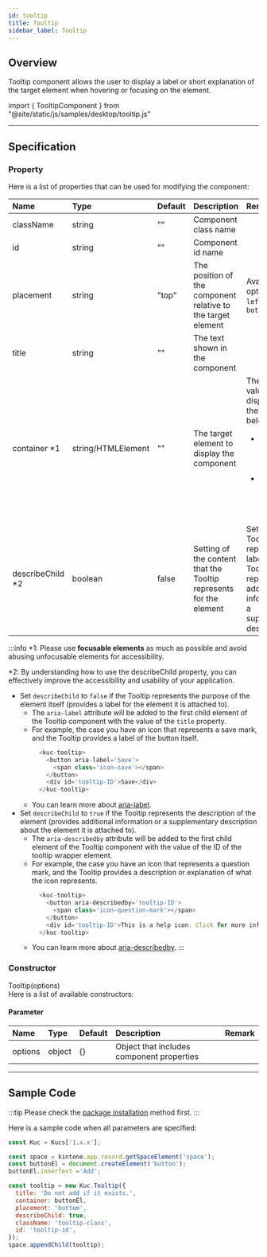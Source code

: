 ```yaml
---
id: tooltip
title: Tooltip
sidebar_label: Tooltip
---
```


## Overview

Tooltip component allows the user to display a label or short explanation of the target element when hovering or focusing on the element.

import { TooltipComponent } from "@site/static/js/samples/desktop/tooltip.js"

<TooltipComponent />

---

## Specification

### Property

Here is a list of properties that can be used for modifying the component:

| Name | Type | Default | Description | Remark |
| :--- | :--- | :--- | :--- | :--- |
| className | string | ""  | Component class name | |
| id | string | ""  | Component id name | |
| placement | string | "top"  | The position of the component relative to the target element | Available options: `top`, `left`, `right`, `bottom` |
| title | string | ""  | The text shown in the component | |
| container *1 | string/HTMLElement | "" | The target element to display the component | The `title` value will be displayed in the situation below<ul><li>When the container element is hovered</li><li>When the container element is focused</li></ul> |
| describeChild *2 | boolean | false  | Setting of the content that the Tooltip represents for the element | Set to `false` if Tooltip represents a label, or `true` if Tooltip represents additional information or a supplementary description |

:::info
*1: Please use **focusable elements** as much as possible and avoid abusing unfocusable elements for accessibility.

*2: By understanding how to use the describeChild property, you can effectively improve the accessibility and usability of your application.
- Set `describeChild` to `false` if the Tooltip represents the purpose of the element itself (provides a label for the element it is attached to).
  - The `aria-label` attribute will be added to the first child element of the Tooltip component with the value of the `title` property.
  - For example, the case you have an icon that represents a save mark, and the Tooltip provides a label of the button itself.
    ```javascript
      <kuc-tooltip>
        <button aria-label='Save'>
          <span class='icon-save'></span>
        </button>
        <div id='tooltip-ID'>Save</div>
      </kuc-tooltip>
    ```
  - You can learn more about [aria-label](https://developer.mozilla.org/en-US/docs/Web/Accessibility/ARIA/Attributes/aria-label).
- Set `describeChild` to `true` if the Tooltip represents the description of the element (provides additional information or a supplementary description about the element it is attached to).
  - The `aria-describedby` attribute will be added to the first child element of the Tooltip component with the value of the ID of the tooltip wrapper element.
  - For example, the case you have an icon that represents a question mark, and the Tooltip provides a description or explanation of what the icon represents.
    ```javascript
      <kuc-tooltip>
        <button aria-describedby='tooltip-ID'>
          <span class='icon-question-mark'></span>
        </button>
        <div id='tooltip-ID'>This is a help icon. Click for more information</div>
      </kuc-tooltip>
    ```
  - You can learn more about [aria-describedby](https://developer.mozilla.org/en-US/docs/Web/Accessibility/ARIA/Attributes/aria-describedby).
:::

### Constructor

Tooltip(options)<br/>
Here is a list of available constructors:

#### Parameter
| Name | Type | Default | Description | Remark |
| :--- | :--- | :--- | :--- | :--- |
| options  | object | {} | Object that includes component properties |  |

---

## Sample Code
:::tip
Please check the [package installation](../../getting-started/quick-start.md#installation) method first.
:::

Here is a sample code when all parameters are specified:

```javascript
const Kuc = Kucs['1.x.x'];

const space = kintone.app.record.getSpaceElement('space');
const buttonEl = document.createElement('button');
buttonEl.innerText ='Add';

const tooltip = new Kuc.Tooltip({
  title: 'Do not add if it exists.',
  container: buttonEl,
  placement: 'bottom',
  describeChild: true,
  className: 'tooltip-class',
  id: 'tooltip-id',
});
space.appendChild(tooltip);
```
